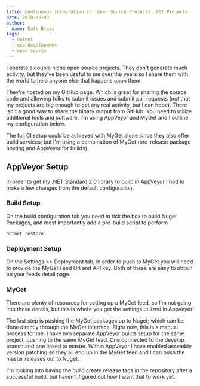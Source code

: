 ```yaml
---
title: Continuous Integration for Open Source Projects .NET Projects
date: 2018-05-03
author: 
  name: Nate Bross
tags: 
  - dotnet
  - web development
  - open source
---
```

I operate a couple niche open source projects. They don't generate much activity, but they've been useful to me over the years so I share them with the world to help anyone else that happens upon them. 

They're hosted on my GitHub page. Which is great for sharing the source code and allowing folks to submit issues and submit pull requests (not that my projects are big enough to get any real activity, but I can hope). There isn't a good way to share the binary output from GitHub. You need to utilize additional tools and software. I'm using AppVeyor and MyGet and I outline my configuration below.

The full CI setup could be achieved with MyGet alone since they also offer build services; but I'm using a combination of MyGet (pre-release package hosting and AppVeyor for builds).

## AppVeyor Setup

In order to get my .NET Standard 2.0 library to build in AppVeyor I had to make a few changes from the default configuration. 

### Build Setup

<content-image 
  src="blog/2018/appveyor-build-config.png"
  alt="build configuration: build nuget packages, do dotnet restore pre build"></content-image>

On the build configuration tab you need to tick the box to build Nuget Packages, and most importantly add a pre-build script to perform

```
dotnet restore
```

### Deployment Setup

<content-image 
  src="blog/2018/appveyor-deploy-config.png"
  alt="Deployment tab on the left as part of the build, not part of the AppVeyor project across the top."></content-image>

On the Settings >> Deployment tab, in order to push to MyGet you will need to provide the MyGet Feed Url and API key. Both of these are easy to obtain on your feeds detail page. 

### MyGet

There are plenty of resources for setting up a MyGet feed, so I'm not going into those details, but this is where you get the settings utilized in AppVeyor:

<content-image 
  src="blog/2018/myget-feed-settingsg.png"
  alt="myget nuget push url"></content-image>

The last step is pushing the MyGet packages up to Nuget; which can be done directly through the MyGet interface. Right now, this is a manual process for me. I have two separate AppVeyor builds setup for the same project, pushing to the same MyGet feed. One connected to the develop branch and one linked to master. Within AppVeyor I have enabled assembly version patching so they all end up in the MyGet feed and I can push the master releases out to Nuget.

I'm looking into having the build create release tags in the repository after a successful build, but haven't figured out how I want that to work yet.